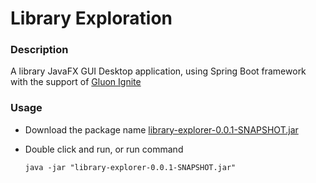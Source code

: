 # Library Exploration

### Description
A library JavaFX GUI Desktop application, using Spring Boot framework with the support of [Gluon Ignite](https://github.com/gluonhq/ignite)

### Usage
- Download the package name [library-explorer-0.0.1-SNAPSHOT.jar](https://github.com/HanhNg23/library-javafxsprboot/blob/88cee43854745b51e447fd3cdd2cc91d7e845085/library-explorer-0.0.1-SNAPSHOT.jar)
- Double click and run, or run command

  ```
  java -jar "library-explorer-0.0.1-SNAPSHOT.jar"
  ```

